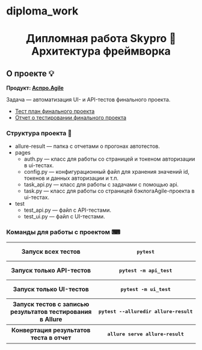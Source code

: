 # diploma_work
<!-- Опишите задачу и структуру проекта. 
Укажите, как запускать тесты. 
Так же добавьте в него ссылку на финальный проект. -->
<h1 align="center">Дипломная работа Skypro &#129302; Архитектура фреймворка</h1>
<h2>О проекте &#128161;</h2>
<b>Продукт: <a href="https://asproagile.ru/">Аспро.Agile</a></b>
<p>Задача — автоматизация UI- и API-тестов финального проекта.</p>
<ul>
    <li>
        <a href="https://drive.google.com/file/d/1rd6PYzz3EAOw7v5MpxgpJCs2R7BAVMB9/view?usp=drive_link">Тест план финального проекта</a>
    </li>
    <li>
        <a href="https://drive.google.com/file/d/1BGyCN-h3T8O38qQdZDWe3dgklFOpZZ79/view?usp=drive_link">Отчет о тестировании финального проекта</a>
    </li>
</ul>
<h3>Структура проекта &#128196;</h3>
<ul>
    <li>
        allure-result — папка с отчетами о прогонах автотестов.
    </li>
    <li>
        pages
        <ul>
            <li>
                auth.py — класс для работы со страницей и токеном авторизации в ui-тестах.
                </li>
                <li>
                config.py — конфигурационный файл для хранения значений id, токенов и данных авторизации и т.п.
                </li>
                <li>
                task_api.py — класс для работы с задачами с помощью api.
                </li>
                <li>
                task.py — класс для работы со страницей бэклогаAgile-проекта в ui-тестах.
            </li>
        </ul>
    </li>
    <li>
        test
        <ul>
                <li>
                test_api.py — файл с API-тестами.
                </li>
                <li>
                test_ui.py — файл с UI-тестами.
                </li>
        </ul>
    </li>
</ul>

<h3>Команды для работы с проектом &#9000;</h3>
<table>
    <tr>
        <th>Запуск всех тестов</th>
        <th><pre>pytest</pre></th>
    </tr>
    <tr>
        <th>Запуск только API-тестов</th>
        <th><pre>pytest -m api_test</pre></th>
    </tr>
    <tr>
        <th>Запуск только UI-тестов</th>
        <th><pre>pytest -m ui_test</pre></th>
    </tr>
    <tr>
        <th>Запуск тестов с записью результатов тестирования в Allure</th>
        <th><pre>pytest --alluredir allure-result</pre></th>
    </tr>
    <tr>
        <th>Конвертация результатов теста в отчет</th>
        <th><pre>allure serve allure-result</pre></th>
    </tr>
</table>
